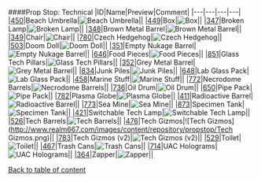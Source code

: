 ####Prop Stop: Technical
|ID|Name|Preview|Comment|
|---|---|---|---|
|[450](https://github.com/alexey-lysiuk/Realm667-AAA-Cache/raw/master/data/0450.zip)|Beach Umbrella|![Beach Umbrella](http://www.realm667.com/images/content/repository/propstop/Umbrella.png)||
|[449](https://github.com/alexey-lysiuk/Realm667-AAA-Cache/raw/master/data/0449.zip)|Box|![Box](http://www.realm667.com/images/content/repository/propstop/Box.png)||
|[347](https://github.com/alexey-lysiuk/Realm667-AAA-Cache/raw/master/data/0347.zip)|Broken Lamp|![Broken Lamp](http://www.realm667.com/images/content/repository/propstop/BrokenLamp.png)||
|[348](https://github.com/alexey-lysiuk/Realm667-AAA-Cache/raw/master/data/0348.zip)|Brown Metal Barrel|![Brown Metal Barrel](http://www.realm667.com/images/content/repository/propstop/BrownMetalBarrel.png)||
|[349](https://github.com/alexey-lysiuk/Realm667-AAA-Cache/raw/master/data/0349.zip)|Chair|![Chair](http://www.realm667.com/images/content/repository/propstop/Chair.png)||
|[780](https://github.com/alexey-lysiuk/Realm667-AAA-Cache/raw/master/data/0780.zip)|Czech Hedgehog|![Czech Hedgehog](http://www.realm667.com/images/content/repository/propstop/CzechHedgehog.png)||
|[503](https://github.com/alexey-lysiuk/Realm667-AAA-Cache/raw/master/data/0503.zip)|Doom Doll|![Doom Doll](http://www.realm667.com/images/content/repository/propstop/DoomDoll.png)||
|[351](https://github.com/alexey-lysiuk/Realm667-AAA-Cache/raw/master/data/0351.zip)|Empty Nukage Barrel|![Empty Nukage Barrel](http://www.realm667.com/images/content/repository/propstop/EmptyNukageBarrel.png)||
|[646](https://github.com/alexey-lysiuk/Realm667-AAA-Cache/raw/master/data/0646.zip)|Food Pieces|![Food Pieces](http://www.realm667.com/images/content/repository/propstop/FoodPieces.png)||
|[851](https://github.com/alexey-lysiuk/Realm667-AAA-Cache/raw/master/data/0851.zip)|Glass Tech Pillars|![Glass Tech Pillars](http://www.realm667.com/images/content/repository/propstop/GlassTechPillar.png)||
|[352](https://github.com/alexey-lysiuk/Realm667-AAA-Cache/raw/master/data/0352.zip)|Grey Metal Barrel|![Grey Metal Barrel](http://www.realm667.com/images/content/repository/propstop/GreyMetalBarrel.png)||
|[834](https://github.com/alexey-lysiuk/Realm667-AAA-Cache/raw/master/data/0834.zip)|Junk Piles|![Junk Piles](http://www.realm667.com/images/content/repository/propstop/JunkPiles.png)||
|[648](https://github.com/alexey-lysiuk/Realm667-AAA-Cache/raw/master/data/0648.zip)|Lab Glass Pack|![Lab Glass Pack](http://www.realm667.com/images/content/repository/propstop/LabGlassPack.png)||
|[458](https://github.com/alexey-lysiuk/Realm667-AAA-Cache/raw/master/data/0458.zip)|Marine Stuff|![Marine Stuff](http://www.realm667.com/images/content/repository/propstop/MarineStuff.png)||
|[772](https://github.com/alexey-lysiuk/Realm667-AAA-Cache/raw/master/data/0772.zip)|Necrodome Barrels|![Necrodome Barrels](http://www.realm667.com/images/content/repository/propstop/NecroBarrels.png)||
|[736](https://github.com/alexey-lysiuk/Realm667-AAA-Cache/raw/master/data/0736.zip)|Oil Drum|![Oil Drum](http://www.realm667.com/images/content/repository/propstop/OilDrum.png)||
|[650](https://github.com/alexey-lysiuk/Realm667-AAA-Cache/raw/master/data/0650.zip)|Pipe Pack|![Pipe Pack](http://www.realm667.com/images/content/repository/propstop/PipePack.png)||
|[782](https://github.com/alexey-lysiuk/Realm667-AAA-Cache/raw/master/data/0782.zip)|Plasma Globe|![Plasma Globe](http://www.realm667.com/images/content/repository/propstop/PlasmaGlobe.png)||
|[411](https://github.com/alexey-lysiuk/Realm667-AAA-Cache/raw/master/data/0411.zip)|Radioactive Barrel|![Radioactive Barrel](http://www.realm667.com/images/content/repository/propstop/RadioactiveBarrel.png)||
|[773](https://github.com/alexey-lysiuk/Realm667-AAA-Cache/raw/master/data/0773.zip)|Sea Mine|![Sea Mine](http://www.realm667.com/images/content/repository/propstop/SeaMine.png)||
|[873](https://github.com/alexey-lysiuk/Realm667-AAA-Cache/raw/master/data/0873.zip)|Specimen Tank|![Specimen Tank](http://www.realm667.com/images/content/repository/propstop/SpecimenTank.png)||
|[421](https://github.com/alexey-lysiuk/Realm667-AAA-Cache/raw/master/data/0421.zip)|Switchable Tech Lamp|![Switchable Tech Lamp](http://www.realm667.com/images/content/repository/propstop/SwitchableTechLamp.png)||
|[526](https://github.com/alexey-lysiuk/Realm667-AAA-Cache/raw/master/data/0526.zip)|Tech Barrels|![Tech Barrels](http://www.realm667.com/images/content/repository/propstop/TechBarrels.png)||
|[476](https://github.com/alexey-lysiuk/Realm667-AAA-Cache/raw/master/data/0476.zip)|Tech Gizmos|![Tech Gizmos](http://www.realm667.com/images/content/repository/propstop/Tech Gizmos.png)||
|[783](https://github.com/alexey-lysiuk/Realm667-AAA-Cache/raw/master/data/0783.zip)|Tech Gizmos (v2)|![Tech Gizmos (v2)](http://www.realm667.com/None)||
|[529](https://github.com/alexey-lysiuk/Realm667-AAA-Cache/raw/master/data/0529.zip)|Toilet|![Toilet](http://www.realm667.com/images/content/repository/propstop/toilet.png)||
|[467](https://github.com/alexey-lysiuk/Realm667-AAA-Cache/raw/master/data/0467.zip)|Trash Cans|![Trash Cans](http://www.realm667.com/images/content/repository/propstop/TrashCans.png)||
|[714](https://github.com/alexey-lysiuk/Realm667-AAA-Cache/raw/master/data/0714.zip)|UAC Holograms|![UAC Holograms](http://www.realm667.com/images/content/repository/propstop/UACHolograms.png)||
|[364](https://github.com/alexey-lysiuk/Realm667-AAA-Cache/raw/master/data/0364.zip)|Zapper|![Zapper](http://www.realm667.com/images/content/repository/propstop/Zapper.png)||

[Back to table of content](../readme.md)

